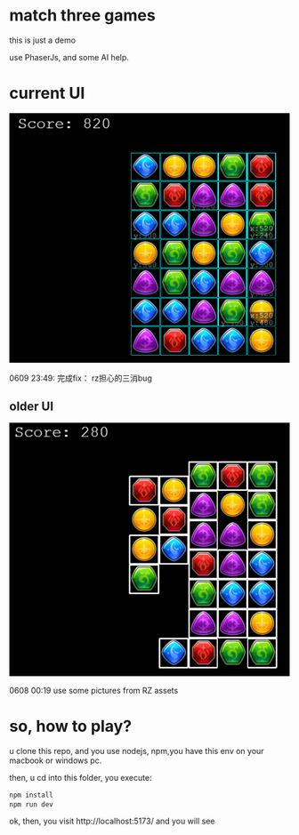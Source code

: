 
# match three games

this is just a demo

use PhaserJs, and some AI help.


# current UI

![alt text](/assets/image3.png)

0609 23:49: 完成fix： rz担心的三消bug

## older UI
 
![alt text](/assets/image2.png)

0608 00:19 use some pictures from RZ assets

# so, how to play?

u clone this repo, and you use nodejs, npm,you have this env on your macbook or windows pc. 

then, u cd into this folder, you execute: 

```java
npm install
npm run dev 
```

ok, then, you visit http://localhost:5173/  and you will see